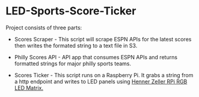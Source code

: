 # LED-Sports-Score-Ticker

Project consists of three parts:

*  Scores Scraper - This script will scrape ESPN APIs for the latest scores then writes the formated string to a text file in S3.

* Philly Scores API - API app that consumes ESPN APIs and returns formatted strings for major philly sports teams. 

* Scores Ticker - This script runs on a Raspberry Pi. It grabs a string from a http endpoint and writes to LED panels using [Henner Zeller RPi RGB LED Matrix.](https://github.com/hzeller/rpi-rgb-led-matrix/)
